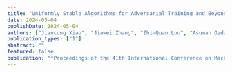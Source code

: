 ```yaml
---
title: "Uniformly Stable Algorithms for Adversarial Training and Beyond"
date: 2024-05-04
publishDate: 2024-05-04
authors: ["Jiancong Xiao", "Jiawei Zhang", "Zhi-Quan Luo", "Asuman Ozdaglar"]
publication_types: ["1"]
abstract: ""
featured: false
publication: "*Proceedings of the 41th International Conference on Machine Learning (ICML 2024)*"
---
```

